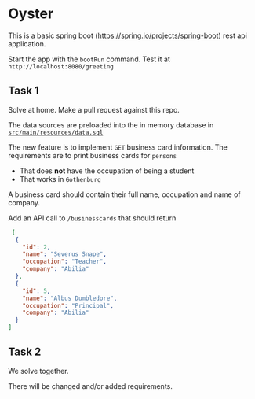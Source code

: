 # Oyster
This is a basic spring boot (https://spring.io/projects/spring-boot) rest api application.

Start the app with the `bootRun` command.
Test it at `http://localhost:8080/greeting`

## Task 1
Solve at home. Make a pull request against this repo.

The data sources are preloaded into the in memory database in [`src/main/resources/data.sql`](src/main/resources/data.sql)

The new feature is to implement `GET` business card information.
The requirements are to print business cards for `persons`
- That does **not** have the occupation of being a student
- That works in `Gothenburg`

A business card should contain their full name, occupation and name of company.

Add an API call to `/businesscards` that should return
```json
 [
  {
    "id": 2,
    "name": "Severus Snape",
    "occupation": "Teacher",
    "company": "Abilia"
  },
  {
    "id": 5,
    "name": "Albus Dumbledore",
    "occupation": "Principal",
    "company": "Abilia"
  }
]
```

## Task 2
We solve together.

There will be changed and/or added requirements.

